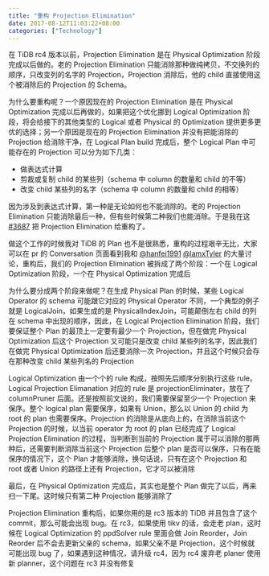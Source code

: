 ```yaml
---
title: "重构 Projection Elimination"
date: 2017-08-12T11:03:22+08:00
categories: ["Technology"]
---
```


在 TiDB rc4 版本以前，Projection Elimination 是在 Physical Optimization 阶段完成以后做的。老的 Projection Elimination 只能消除那种做纯拷贝，不交换列的顺序，只改变列的名字的 Projection，Projection 消除后，他的 child 直接使用这个被消除后的 Projection 的 Schema。

为什么要重构呢？一个原因现在的 Projection Elimination 是在 Physical Optimization 完成以后再做的，如果把这个优化挪到 Logical Optimization 阶段，将会给接下的其他类型的 Logical 或者 Physical 的 Optimization 提供更多更优的选择；另一个原因是现在的 Projection Elimination 并没有把能消除的 Projection 给消除干净，在 Logical Plan build 完成后，整个 Logical Plan 中可能存在的 Projection 可以分为如下几类：

- 做表达式计算
- 剪裁或复制 child 的某些列（schema 中 column 的数量和 child 的不等）
- 改变 child 某些列的名字（schema 中 column 的数量和 child 的相等）

因为涉及到表达式计算，第一种是无论如何也不能消除的。老的 Projection Elimination 只能消除最后一种，但有些时候第二种我们也能消除。于是我在这 [#3687](https://github.com/pingcap/tidb/pull/3687) 把 Projection Elimination 给重构了。

做这个工作的时候我对 TiDB 的 Plan 也不是很熟悉，重构的过程艰辛无比，大家可以在 pr 的 Conversation 页面看到我和 [@hanfei1991](https://github.com/hanfei1991) [@lamxTyler](https://github.com/lamxTyler) 的大量讨论，重构后，我们的 Projection Elimination 被拆成了两个阶段：一个在 Logical Optimization 阶段，一个在 Physical Optimization 完成后

为什么要分成两个阶段来做呢？在生成 Physical Plan 的时候，某些 Logical Operator 的 schema 可能跟它对应的 Physical Operator 不同，一个典型的例子就是 LogicalJoin，如果生成的是 PhysicalIndexJoin，可能颠倒左右 child 的列在 schema 中出现的顺序，因此，在 Logical Projection Elimination 阶段，我们要保证整个 Plan 的最顶上一定要有最少一个 Projection，但在做完 Physical Optimization 后这个 Projection 又可能只是改变 child 某些列的名字，因此我们在做完 Physical Optimization 后还要消除一次 Projection，并且这个时候只会存在那种改变 child 某些列名的 Projection

Logical Optimization 由一个个的 rule 构成，按照先后顺序分别执行这些 rule。Logical Projection Elimanation 对应的 rule 是 projectionEliminater，放在了 columnPruner 后面。还是按照前文说的，我们需要保留至少一个 Projection 来保序。整个 logical plan 需要保序，如果有 Union，那么以 Union 的 child 为 root 的 plan 也需要保序。Projection 的消除是从底向上的，在消除当前这个 Projection 的时候，以当前 operator 为 root 的 plan 已经完成了 Logical Projection Elimination 的过程，当判断到当前的 Projection 属于可以消除的那两种后，还需要判断消除当前这个 Projection 后整个 plan 是否可以保序，只有在能保序的情况下，这个 Plan 才能够消除，换句话说，只有在这个 Projection 和 root 或者 Union 的路径上还有 Projection，它才可以被消除

最后，在 Physical Optimization 完成后，其实也是整个 Plan 做完了以后，再来扫一下尾。这时候只有第二种 Projection 能够消除了

Projection Elimination 重构后，如果你用的是 rc3 版本的 TiDB 并且包含了这个 commit，那么可能会出现 bug。在 rc3，如果使用 tikv 的话，会走老 plan，这时候在 Logical Optimization 的 ppdSolver rule 里面会做 Join Reorder，Join Reorder 后不会去更新父亲的 schema，如果父亲不是 Projection，这个时候就可能出现 bug 了，如果遇到这种情况，请升级 rc4，因为 rc4 废弃老 planer 使用新 planner，这个问题在 rc3 并没有修复
